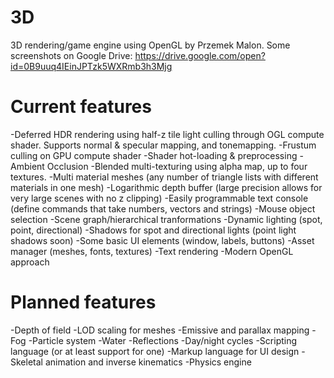 # 3D

3D rendering/game engine using OpenGL by Przemek Malon.
Some screenshots on Google Drive: https://drive.google.com/open?id=0B9uuq4IEinJPTzk5WXRmb3h3Mjg

# Current features

-Deferred HDR rendering using half-z tile light culling through OGL compute shader. Supports normal & specular mapping, and tonemapping. 
-Frustum culling on GPU compute shader
-Shader hot-loading & preprocessing
-Ambient Occlusion
-Blended multi-texturing using alpha map, up to four textures.
-Multi material meshes (any number of triangle lists with different materials in one mesh)
-Logarithmic depth buffer (large precision allows for very large scenes with no z clipping)
-Easily programmable text console (define commands that take numbers, vectors and strings)
-Mouse object selection
-Scene graph/hierarchical tranformations
-Dynamic lighting (spot, point, directional)
-Shadows for spot and directional lights (point light shadows soon)
-Some basic UI elements (window, labels, buttons)
-Asset manager (meshes, fonts, textures)
-Text rendering
-Modern OpenGL approach

# Planned features

-Depth of field
-LOD scaling for meshes
-Emissive and parallax mapping
-Fog
-Particle system
-Water
-Reflections
-Day/night cycles
-Scripting language (or at least support for one)
-Markup language for UI design
-Skeletal animation and inverse kinematics
-Physics engine
